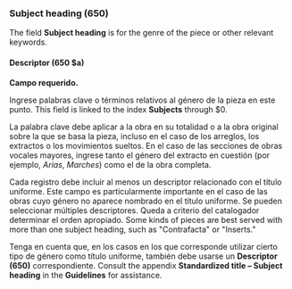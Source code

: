 ### Subject heading (650)

The field **Subject heading** is for the genre of the piece or other relevant keywords.

#### Descriptor (650 $a)

**Campo requerido.**

Ingrese palabras clave o términos relativos al género de la pieza en este punto. This field is linked to the index **Subjects** through $0.

La palabra clave debe aplicar a la obra en su totalidad o a la obra original sobre la que se basa la pieza, incluso en el caso de los arreglos, los extractos o los movimientos sueltos. En el caso de las secciones de obras vocales mayores, ingrese tanto el género del extracto en cuestión (por ejemplo, _Arias_, _Marches_) como el de la obra completa.

Cada registro debe incluir al menos un descriptor relacionado con el título uniforme. Este campo es particularmente importante en el caso de las obras cuyo género no aparece nombrado en el título uniforme. Se pueden seleccionar múltiples descriptores. Queda a criterio del catalogador determinar el orden apropiado. Some kinds of pieces are best served with more than one subject heading, such as "Contrafacta" or "Inserts."

Tenga en cuenta que, en los casos en los que corresponde utilizar cierto tipo de género como título uniforme, también debe usarse un **Descriptor (650)** correspondiente. Consult the appendix **Standardized title – Subject heading** in the **Guidelines** for assistance.
